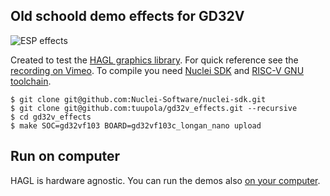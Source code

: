 ## Old schoold demo effects for GD32V

![ESP effects](https://appelsiini.net/img/2020/esp-effects.jpg)

Created to test the [HAGL graphics library](https://github.com/tuupola/hagl). For quick reference see the [recording on Vimeo](https://vimeo.com/419551395). To compile you need [Nuclei SDK](https://doc.nucleisys.com/nuclei_sdk/quickstart.html#quickstart-get-set-nuclei-sdk) and [RISC-V GNU toolchain](https://doc.nucleisys.com/nuclei_sdk/quickstart.html#setup-tools-and-environment).

```
$ git clone git@github.com:Nuclei-Software/nuclei-sdk.git
$ git clone git@github.com:tuupola/gd32v_effects.git --recursive
$ cd gd32v_effects
$ make SOC=gd32vf103 BOARD=gd32vf103c_longan_nano upload
```

## Run on computer

HAGL is hardware agnostic. You can run the demos also [on your computer](https://github.com/tuupola/sdl2_effects).

